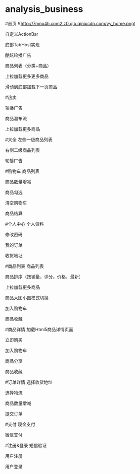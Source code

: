 # analysis_business
#首页
!(http://7mno4h.com2.z0.glb.qiniucdn.com/yy_home.png)

自定义ActionBar

底部TabHost实现

酷炫轮播广告

商品列表（分类+商品）

上拉加载更多更多商品

滑动到底部加载下一页商品

#热卖

轮播广告

商品瀑布流

上拉加载更多商品

#大全
左侧一级商品列表

右侧二级商品列表

轮播广告

#购物车
商品列表

商品数量增减

商品勾选

清空购物车

商品结算

#个人中心
个人资料

修改密码

我的订单

收货地址

#商品列表
商品列表

商品排序（按销量，评分，价格，最新）

上拉加载更多商品

商品大图小图模式切换

加入购物车

商品收藏

#商品详情
加载Html5商品详情页面

立即购买

加入购物车

商品分享

商品收藏

#订单详情
选择收货地址

选择物流

商品数量增减

提交订单

#支付
现金支付

微信支付

#注册&登录
短信验证

用户注册

用户登录
